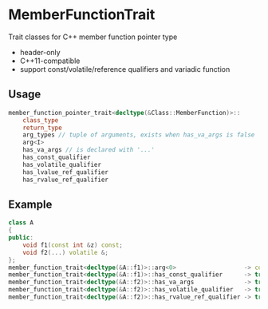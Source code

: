 # MemberFunctionTrait

Trait classes for C++ member function pointer type

* header-only
* C++11-compatible
* support const/volatile/reference qualifiers and variadic function

## Usage

```cpp
member_function_pointer_trait<decltype(&Class::MemberFunction)>::
    class_type
    return_type
    arg_types // tuple of arguments, exists when has_va_args is false
    arg<I>
    has_va_args // is declared with '...'
    has_const_qualifier
    has_volatile_qualifier
    has_lvalue_ref_qualifier
    has_rvalue_ref_qualifier
```

## Example

```cpp
class A
{
public:
    void f1(const int &z) const;
    void f2(...) volatile &;
};
member_function_trait<decltype(&A::f1)>::arg<0>                   -> const int &
member_function_trait<decltype(&A::f1)>::has_const_qualifier      -> true
member_function_trait<decltype(&A::f2)>::has_va_args              -> true
member_function_trait<decltype(&A::f2)>::has_volatile_qualifier   -> true
member_function_trait<decltype(&A::f2)>::has_rvalue_ref_qualifier -> true
```
